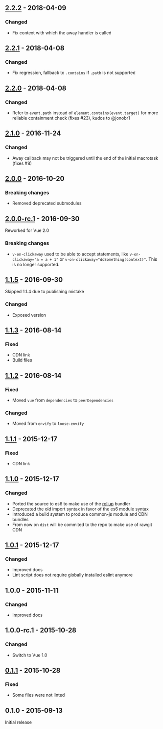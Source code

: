 ## [2.2.2] - 2018-04-09

### Changed
- Fix context with which the away handler is called

## [2.2.1] - 2018-04-08

### Changed
- Fix regression, fallback to `.contains` if `.path` is not supported

## [2.2.0] - 2018-04-08

### Changed
- Refer to `event.path` instead of `element.contains(event.target)` for more reliable containment check (fixes #23), kudos to @jonobr1

## [2.1.0] - 2016-11-24

### Changed
- Away callback may not be triggered until the end of the initial macrotask (fixes #8)

## [2.0.0] - 2016-10-20

### Breaking changes
- Removed deprecated submodules

## [2.0.0-rc.1] - 2016-09-30

Reworked for Vue 2.0

### Breaking changes
- `v-on-clickaway` used to be able to accept statements, like `v-on-clickaway="a = a + 1"` or `v-on-clickaway="doSomething(context)"`. This is no longer supported.

## [1.1.5] - 2016-09-30

Skipped 1.1.4 due to publishing mistake

### Changed
- Exposed version

## [1.1.3] - 2016-08-14

### Fixed
- CDN link
- Build files

## [1.1.2] - 2016-08-14

### Fixed
- Moved `vue` from `dependencies` to `peerDependencies`

### Changed
- Moved from `envify` to `loose-envify`

## [1.1.1] - 2015-12-17

### Fixed
- CDN link

## [1.1.0] - 2015-12-17

### Changed
- Ported the source to es6 to make use of the [rollup](https://github.com/rollup/rollup) bundler
- Deprecated the old import syntax in favor of the es6 module syntax
- Introduced a build system to produce common-js module and CDN bundles
- From now on `dist` will be commited to the repo to make use of rawgit CDN

## [1.0.1] - 2015-12-17

### Changed
- Improved docs
- Lint script does not require globally installed eslint anymore

## 1.0.0 - 2015-11-11

### Changed
- Improved docs

## 1.0.0-rc.1 - 2015-10-28

### Changed
- Switch to Vue 1.0

## [0.1.1] - 2015-10-28

### Fixed
- Some files were not linted

## 0.1.0 - 2015-09-13

Initial release

[0.1.1]: https://github.com/simplesmiler/vue-clickaway/compare/0.1.0...0.1.1
[1.0.1]: https://github.com/simplesmiler/vue-clickaway/compare/1.0.0...1.0.1
[1.1.0]: https://github.com/simplesmiler/vue-clickaway/compare/1.0.1...1.1.0
[1.1.1]: https://github.com/simplesmiler/vue-clickaway/compare/1.1.0...1.1.1
[1.1.2]: https://github.com/simplesmiler/vue-clickaway/compare/1.1.1...1.1.2
[1.1.3]: https://github.com/simplesmiler/vue-clickaway/compare/1.1.2...1.1.3
[1.1.5]: https://github.com/simplesmiler/vue-clickaway/compare/1.1.3...1.1.5

[2.0.0-rc.1]: https://github.com/simplesmiler/vue-clickaway/compare/1.1.5...2.0.0-rc.1
[2.0.0]: https://github.com/simplesmiler/vue-clickaway/compare/2.0.0-rc.1...2.0.0
[2.1.0]: https://github.com/simplesmiler/vue-clickaway/compare/2.0.0...2.1.0
[2.2.0]: https://github.com/simplesmiler/vue-clickaway/compare/2.2.0...2.1.0
[2.2.1]: https://github.com/simplesmiler/vue-clickaway/compare/2.2.0...2.2.1
[2.2.2]: https://github.com/simplesmiler/vue-clickaway/compare/2.2.1...2.2.2
